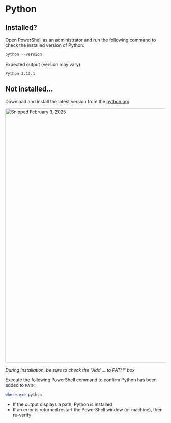 # Python

## Installed?

Open PowerShell as an administrator and run the following command to check the installed version of Python:
```powershell
python --version
```

Expected output (version may vary):
```
Python 3.13.1
```

## Not installed...

Download and install the latest version from the [python.org](https://www.python.org/downloads)

<img src="https://github.com/user-attachments/assets/1f103580-e5a3-46fc-82c7-2c91e700e75c" width="800" title="Snipped February 3, 2025" />

_During installation, be sure to check the "Add ... to PATH" box_

Execute the following PowerShell command to confirm Python has been added to `PATH`:
```powershell
where.exe python
```

- If the output displays a path, Python is installed
- If an error is returned restart the PowerShell window (or machine), then re-verify
